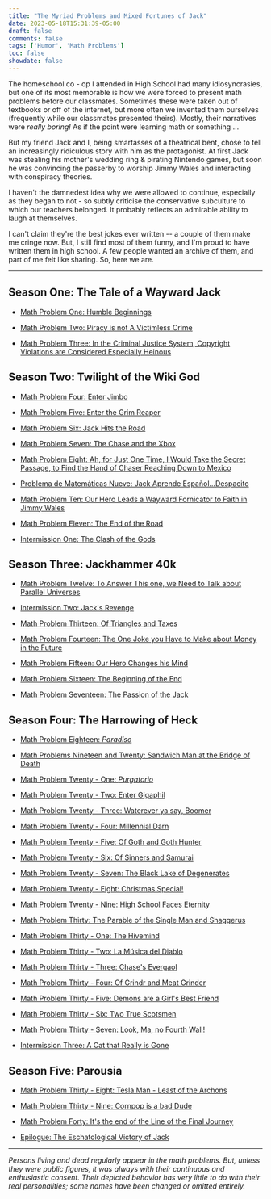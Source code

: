 ```yaml
---
title: "The Myriad Problems and Mixed Fortunes of Jack"
date: 2023-05-18T15:31:39-05:00
draft: false
comments: false
tags: ['Humor', 'Math Problems']
toc: false
showdate: false
---
```


The homeschool co - op I attended in High School had many idiosyncrasies, but one of its most memorable is how we were forced to present math problems before our classmates. Sometimes these were taken out of textbooks or off of the internet, but more often we invented them ourselves (frequently while our classmates presented theirs). Mostly, their narratives were *really boring!* As if the point were learning math or something ...

But my friend Jack and I, being smartasses of a theatrical bent, chose to tell an increasingly ridiculous story with him as the protagonist. At first Jack was stealing his mother's wedding ring & pirating Nintendo games, but soon he was convincing the passerby to worship Jimmy Wales and interacting with conspiracy theories.

I haven't the damnedest idea why we were allowed to continue, especially as they began to not - so subtly criticise the conservative subculture to which our teachers belonged. It probably reflects an admirable ability to laugh at themselves.

I can't claim they're the best jokes ever written -- a couple of them make me cringe now. But, I still find most of them funny, and I'm proud to have written them in high school. A few people wanted an archive of them, and part of me felt like sharing. So, here we are.

---

## Season One: The Tale of a Wayward Jack

* [Math Problem One: Humble Beginnings](/humor/math/1/)

* [Math Problem Two: Piracy is not A Victimless Crime](/humor/math/2/)

* [Math Problem Three: In the Criminal Justice System, Copyright Violations are Considered Especially Heinous](/humor/math/3/)

## Season Two: Twilight of the Wiki God

* [Math Problem Four: Enter Jimbo](/humor/math/4/)

* [Math Problem Five: Enter the Grim Reaper](/humor/math/5/)

* [Math Problem Six: Jack Hits the Road](/humor/math/6/)

* [Math Problem Seven: The Chase and the Xbox](/humor/math/7/)

* [Math Problem Eight: Ah, for Just One Time, I Would Take the Secret Passage, to Find the Hand of Chaser Reaching Down to Mexico](/humor/math/8/)

* [Problema de Matemáticas Nueve: Jack Aprende Español...Despacito](/humor/math/9/)

* [Math Problem Ten: Our Hero Leads a Wayward Fornicator to Faith in Jimmy Wales](/humor/math/10/)

* [Math Problem Eleven: The End of the Road](/humor/math/11/)

* [Intermission One: The Clash of the Gods](/humor/math/115/)

## Season Three: Jackhammer 40k

* [Math Problem Twelve: To Answer This one, we Need to Talk about Parallel Universes](/humor/math/12/) 

* [Intermission Two: Jack's Revenge](/humor/math/12-5/)

* [Math Problem Thirteen: Of Triangles and Taxes](/humor/math/13/)

* [Math Problem Fourteen: The One Joke you Have to Make about Money in the Future](/humor/math/14/)

* [Math Problem Fifteen: Our Hero Changes his Mind](/humor/math/15/)

* [Math Problem Sixteen: The Beginning of the End](/humor/math/16/)

* [Math Problem Seventeen: The Passion of the Jack](/humor/math/17/) 

## Season Four: The Harrowing of Heck

* [Math Problem Eighteen: *Paradiso*](/humor/math/18/)

* [Math Problems Nineteen and Twenty: Sandwich Man at the Bridge of Death](/humor/math/1920/)

* [Math Problem Twenty - One: *Purgatorio*](/humor/math/21/)

* [Math Problem Twenty - Two: Enter Gigaphil](/humor/math/22/)

* [Math Problem Twenty - Three: Waterever ya say, Boomer](/humor/math/23/)

* [Math Problem Twenty - Four: Millennial Darn](/humor/math/24/)

* [Math Problem Twenty - Five: Of Goth and Goth Hunter](/humor/math/25/)

* [Math Problem Twenty - Six: Of Sinners and Samurai](/humor/math/26/)

* [Math Problem Twenty - Seven: The Black Lake of Degenerates](/humor/math/27/)

* [Math Problem Twenty - Eight: Christmas Special!](/humor/math/28/)

* [Math Problem Twenty - Nine: High School Faces Eternity](/humor//math/29/)

* [Math Problem Thirty: The Parable of the Single Man and Shaggerus](/humor//math/30/)

* [Math Problem Thirty - One: The Hivemind](/humor//math/31/) 

* [Math Problem Thirty - Two: La Música del Diablo](/humor//math/32/)

* [Math Problem Thirty - Three: Chase's Evergaol](/humor//math/33/)

* [Math Problem Thirty - Four: Of Grindr and Meat Grinder](/humor//math/34/) 

* [Math Problem Thirty - Five: Demons are a Girl's Best Friend](/humor//math/35/)

* [Math Problem Thirty - Six: Two True Scotsmen](/humor//math/36/)

* [Math Problem Thirty - Seven: Look, Ma, no Fourth Wall!](/humor//math/37/) 

* [Intermission Three: A Cat that Really is Gone](/humor//math/37-5/)

## Season Five: Parousia

* [Math Problem Thirty - Eight: Tesla Man - Least of the Archons](/humor//math/38/)

* [Math Problem Thirty - Nine: Cornpop is a bad Dude](/humor//math/39/) 

* [Math Problem Forty: It's the end of the Line of the Final Journey](/humor//math/40/)

* [Epilogue: The Eschatological Victory of Jack](/humor//math/epilogue/) 

---

*Persons living and dead regularly appear in the math problems. But, unless they were public figures, it was always with their continuous and enthusiastic consent. Their depicted behavior has very little to do with their real personalities; some names have been changed or omitted entirely.*


